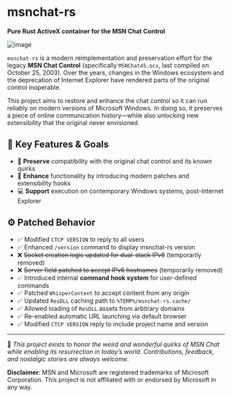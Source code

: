 # msnchat-rs

**Pure Rust ActiveX container for the MSN Chat Control**

![image](https://github.com/user-attachments/assets/c803e090-9a1c-4cb7-b895-4b4a88eeef02)


`msnchat-rs` is a modern reimplementation and preservation effort for the legacy
**MSN Chat Control** (specifically `MSNChat45.ocx`, last compiled on October 25,
2003). Over the years, changes in the Windows ecosystem and the deprecation of
Internet Explorer have rendered parts of the original control inoperable.

This project aims to restore and enhance the chat control so it can run reliably
on modern versions of Microsoft Windows. In doing so, it preserves a piece of
online communication history—while also unlocking new extensibility that the
original never envisioned.

## 🔧 Key Features & Goals

- 🧱 **Preserve** compatibility with the original chat control and its known quirks
- 🚀 **Enhance** functionality by introducing modern patches and extensibility hooks
- 💻 **Support** execution on contemporary Windows systems, post-Internet Explorer

## ⚙️ Patched Behavior

- ✅ Modified `CTCP VERSION` to reply to all users
- ✅ Enhanced `/version` command to display msnchat-rs version
- ❌ ~~Socket creation logic updated for dual-stack IPv6~~ (temporarily removed)
- ❌ ~~Server field patched to accept IPv6 hostnames~~ (temporarily removed)
- ✅ Introduced internal **command hook system** for user-defined commands
- ✅ Patched `WhisperContent` to accept content from any origin
- ✅ Updated `ResDLL` caching path to `%TEMP%/msnchat-rs.cache/`
- ✅ Allowed loading of `ResDLL` assets from arbitrary domains
- ✅ Re-enabled automatic URL launching via default browser
- ✅ Modified `CTCP VERSION` reply to include project name and version

---

📝 *This project exists to honor the weird and wonderful quirks of MSN Chat
while enabling its resurrection in today’s world. Contributions, feedback, and
nostalgic stories are always welcome.*

**Disclaimer**: MSN and Microsoft are registered trademarks of Microsoft
Corporation. This project is not affiliated with or endorsed by Microsoft in any
way.
